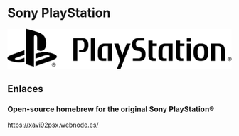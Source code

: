 # Sony PlayStation

![Sony Playstation](assets/logos/sony-playstation.png)

## Enlaces

### Open-source homebrew for the original Sony PlayStation®

https://xavi92psx.webnode.es/

